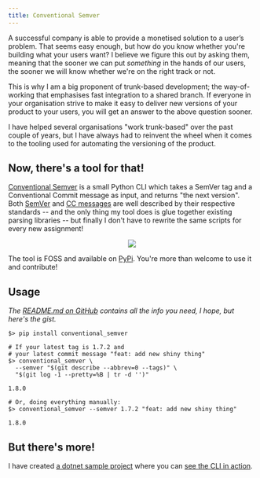 ```yaml
---
title: Conventional Semver
---
```


A successful company is able to provide a monetised solution to a user’s
problem.
That seems easy enough, but how do you know whether you're building what your
users want?
I believe we figure this out by asking them, meaning that the sooner we can put
_something_ in the hands of our users, the sooner we will know whether we're on
the right track or not.

This is why I am a big proponent of trunk-based development; the way-of-working
that emphasises fast integration to a shared branch.
If everyone in your organisation strive to make it easy to deliver new versions
of your product to your users, you will get an answer to the above question
sooner.

I have helped several organisations "work trunk-based" over the past couple of
years, but I have always had to reinvent the wheel when it comes to the tooling
used for automating the versioning of the product.

## Now, there's a tool for that!

[Conventional Semver](https://github.com/ErikThorsell/bump-semver-using-conventional-commits)
is a small Python CLI which takes a SemVer tag and a Conventional Commit
message as input, and returns "the next version".
Both [SemVer](https://semver.org/) and [CC
messages](https://www.conventionalcommits.org/) are well described by their
respective standards -- and the only thing my tool does is glue together
existing parsing libraries -- but finally I don't have to rewrite the same
scripts for every new assignment!

<p align="center">
  <a href="https://github.com/ErikThorsell/bump-semver-using-conventional-commits">
    <img src="{{ site.url }}/assets/images/conventional_semver-social.jpg">
  </a>
</p>

The tool is FOSS and available on [PyPi](https://pypi.org/project/conventional_semver/).
You're more than welcome to use it and contribute!

## Usage

_The [README.md on GitHub](https://github.com/ErikThorsell/bump-semver-using-conventional-commits)
contains all the info you need, I hope, but here's the gist._

```shell
$> pip install conventional_semver

# If your latest tag is 1.7.2 and
# your latest commit message "feat: add new shiny thing"
$> conventional_semver \
  --semver "$(git describe --abbrev=0 --tags)" \
  "$(git log -1 --pretty=%B | tr -d '')"

1.8.0

# Or, doing everything manually:
$> conventional_semver --semver 1.7.2 "feat: add new shiny thing"

1.8.0
```

## But there's more!

I have created [a dotnet sample project](https://github.com/ErikThorsell/conventional_semver-test)
where you can [see the CLI in action](https://github.com/ErikThorsell/conventional_semver-test/blob/main/.github/workflows/main.yml).

<!-- --------------------------------------------------------------------------------------------------------------- -->

<!-- FEET NOTES -->
[^footnote]: Text goes here

<!-- REFERENCES -->
[reference]: https://example.com